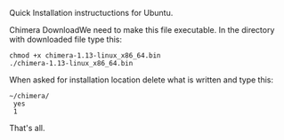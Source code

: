  Quick Installation instructuctions for Ubuntu. 
 
 Chimera 
 DownloadWe need to make this file executable. In the directory with downloaded file type this:

``` 
chmod +x chimera-1.13-linux_x86_64.bin 
./chimera-1.13-linux_x86_64.bin 
```

When asked for installation location delete what is written and type this: 

```
~/chimera/
 yes
 1
 ```

That's all. 
